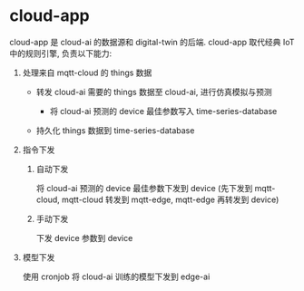 # cloud-app

cloud-app 是 cloud-ai 的数据源和 digital-twin 的后端. cloud-app 取代经典 IoT 中的规则引擎, 负责以下能力:

1. 处理来自 mqtt-cloud 的 things 数据

    - 转发 cloud-ai 需要的 things 数据至 cloud-ai, 进行仿真模拟与预测

        - 将 cloud-ai 预测的 device 最佳参数写入 time-series-database

    - 持久化 things 数据到 time-series-database

2. 指令下发

    1. 自动下发

        将 cloud-ai 预测的 device 最佳参数下发到 device (先下发到 mqtt-cloud, mqtt-cloud 转发到 mqtt-edge, mqtt-edge 再转发到 device)

    2. 手动下发

        下发 device 参数到 device

3. 模型下发

    使用 cronjob 将 cloud-ai 训练的模型下发到 edge-ai
